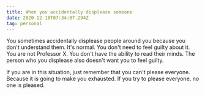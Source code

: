 ```yaml
---
title: When you accidentally displease someone
date: 2020-12-18T07:34:07.294Z
tag: personal
---
```

You sometimes accidentally displease people around you because you don't understand them. It's normal. You don't need to feel guilty about it. You are not Professor X. You don't have the ability to read their minds. The person who you displease also doesn't want you to feel guilty. 

If you are in this situation, just remember that you can't please everyone. Because it is going to make you exhausted. If you try to please everyone, no one is pleased.
